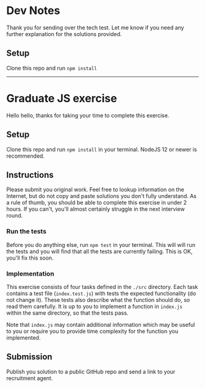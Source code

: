 # Dev Notes

Thank you for sending over the tech test. Let me know if you need any further explanation for the solutions provided.

## Setup

Clone this repo and run `npm install` 

---------------------------------------

# Graduate JS exercise

Hello hello, thanks for taking your time to complete this exercise.

## Setup

Clone this repo and run `npm install` in your terminal. NodeJS 12 or newer is recommended.

## Instructions

Please submit you original work. Feel free to lookup information on the Internet, but do not copy and paste solutions you don't fully understand. As a rule of thumb, you should be able to complete this exercise in under 2 hours. If you can't, you'll almost certainly struggle in the next interview round.

### Run the tests

Before you do anything else, run `npm test` in your terminal. This will will run the tests and you will find that all the tests are currently failing. This is OK, you'll fix this soon.

### Implementation

This exercise consists of four tasks defined in the `./src` directory. Each task contains a test file (`index.test.js`) with tests the expected functionality (do not change it). These tests also describe what the function should do, so read them carefully. It is up to you to implement a function in `index.js` within the same directory, so that the tests pass.

Note that `index.js` may contain additional information which may be useful to you or require you to provide time complexity for the function you implemented.

## Submission

Publish you solution to a public GitHub repo and send a link to your recruitment agent.
